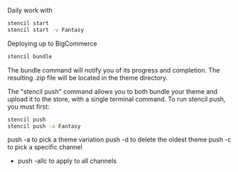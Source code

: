 Daily work with 
```bash
stencil start
stencil start -v Fantasy
```

Deploying up to BigCommerce
```bash
stencil bundle
```
The bundle command will notify you of its progress and completion. The resulting .zip file will be located in the theme directory.

The "stencil push" command allows you to both bundle your theme and upload it to the store, with a single terminal command. To run stencil push, you must first:
```bash
stencil push
stencil push -a Fantasy
```
push -a to pick a theme variation
push -d to delete the oldest theme
push -c to pick a specific channel
- push -allc to apply to all channels